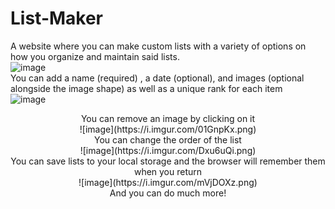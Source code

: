 # List-Maker
A website where you can make custom lists with a variety of options on how you organize and maintain said lists.<br />
![image](https://i.imgur.com/jPuwwFE.png)<br />
You can add a name (required) , a date (optional), and images (optional alongside the image shape) as well as a unique rank for each item<br />
![image](https://i.imgur.com/eqHjbIe.png)<br />
<center>
You can remove an image by clicking on it<br />
![image](https://i.imgur.com/01GnpKx.png)<br />
You can change the order of the list<br />
![image](https://i.imgur.com/Dxu6uQi.png)<br />
You can save lists to your local storage and the browser will remember them when you return<br />
![image](https://i.imgur.com/mVjDOXz.png)<br />
And you can do much more!
</center>
